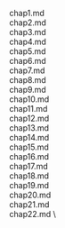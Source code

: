 chap1.md \
chap2.md \
chap3.md \
chap4.md \
chap5.md \
chap6.md \
chap7.md \
chap8.md \
chap9.md \
chap10.md \
chap11.md \
chap12.md \
chap13.md \
chap14.md \
chap15.md \
chap16.md \
chap17.md \
chap18.md \
chap19.md \
chap20.md \
chap21.md \
chap22.md \
